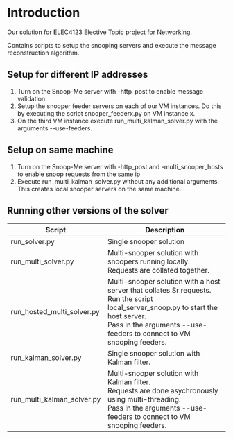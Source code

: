 # Introduction

Our solution for ELEC4123 Elective Topic project for Networking. 

Contains scripts to setup the snooping servers and execute the message reconstruction algorithm.

## Setup for different IP addresses

1. Turn on the Snoop-Me server with -http_post to enable message validation
2. Setup the snooper feeder servers on each of our VM instances.
   Do this by executing the script snooper_feederx.py on VM instance x.
3. On the third VM instance execute run_multi_kalman_solver.py with the arguments --use-feeders.

## Setup on same machine

1. Turn on the Snoop-Me server with -http_post and -multi_snooper_hosts to enable snoop requests from the same ip
2. Execute run_multi_kalman_solver.py without any additional arguments.
   This creates local snooper servers on the same machine.

## Running other versions of the solver

| Script                     | Description                                                                                                                                                                                                          |
| -------------------------- | -------------------------------------------------------------------------------------------------------------------------------------------------------------------------------------------------------------------- |
| run_solver.py              | Single snooper solution                                                                                                                                                                                              |
| run_multi_solver.py        | Multi-snooper solution with snoopers running locally.<br />Requests are collated together.                                                                                                                           |
| run_hosted_multi_solver.py | Multi-snooper solution with a host server that collates Sr requests.<br />Run the script local_server_snoop.py to start the host server.<br />Pass in the arguments --use-feeders to connect to VM snooping feeders. |
| run_kalman_solver.py       | Single snooper solution with Kalman filter.                                                                                                                                                                          |
| run_multi_kalman_solver.py | Multi-snooper solution with Kalman filter.<br />Requests are done asychronously using multi-threading.<br />Pass in the arguments --use-feeders to connect to VM snooping feeders.                                   |
